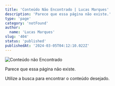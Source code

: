```yaml
---
title: 'Conteúdo Não Encontrado | Lucas Marques'
description: 'Parece que essa página não existe.'
type: 'page'
category: 'notFound'
author:
  name: 'Lucas Marques'
slug: '404'
status: 'published'
publishedAt: '2024-03-05T04:12:10.022Z'
---
```


![Conteúdo não Encontrado](https://media.giphy.com/media/14uQ3cOFteDaU/giphy.gif "Conteúdo não Encontrado")

Parece que essa página não existe.

Utilize a busca para encontrar o conteúdo desejado.